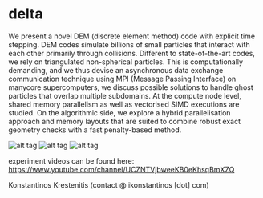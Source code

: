 # delta
We present a novel DEM (discrete element method) code with explicit time stepping. DEM codes simulate billions of small particles that interact with each other primarily through collisions. Different to state-of-the-art codes, we rely on triangulated non-spherical particles. This is computationally demanding, and we thus devise an asynchronous data exchange communication technique using MPI (Message Passing Interface) on manycore supercomputers, we discuss possible solutions to handle ghost particles that overlap multiple subdomains. At the compute node level, shared memory parallelism as well as vectorised SIMD executions are studied. On the algorithmic side, we explore a hybrid parallelisation approach and memory layouts that are suited to combine robust exact geometry checks with a fast penalty-based method.

![alt tag](http://url/to/img.png)
![alt tag](http://url/to/img.png)
![alt tag](http://url/to/img.png)

experiment videos can be found here: https://www.youtube.com/channel/UCZNTVjbweeKB0eKhsqBmXZQ

Konstantinos Krestenitis (contact @ ikonstantinos [dot] com)
